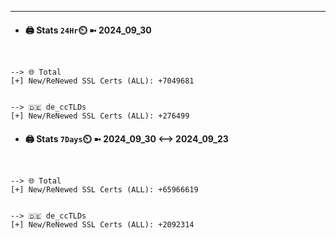 

---
- #### 🖨️ **Stats** `24Hr`⏲️ ➼ 2024_09_30
```console


--> 🌐 Total
[+] New/ReNewed SSL Certs (ALL): +7049681


--> 🇩🇪 de_ccTLDs
[+] New/ReNewed SSL Certs (ALL): +276499

```

- #### 🖨️ **Stats** `7Days`⏲️ ➼ 2024_09_30 <--> 2024_09_23
```console


--> 🌐 Total
[+] New/ReNewed SSL Certs (ALL): +65966619


--> 🇩🇪 de_ccTLDs
[+] New/ReNewed SSL Certs (ALL): +2092314

```

